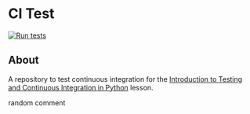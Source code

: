 # CI Test

[![Run tests](https://github.com/bip5/dice/actions/workflows/pytest.yaml/badge.svg)](https://github.com/bip5/dice/actions/workflows/pytest.yaml)


## About
A repository to test continuous integration for the [Introduction to Testing and Continuous Integration in Python](https://edbennett.github.io/python-testing-ci) lesson.


random comment